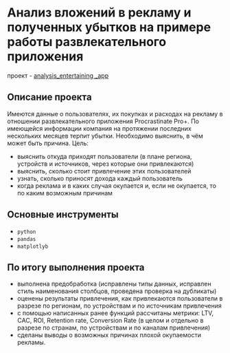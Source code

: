 # Анализ вложений в рекламу и полученных убытков на примере работы развлекательного приложения

проект - [analysis_entertaining _app](https://github.com/MaratPshikhachev/repo_example_projects_of_Yandex.Practicum-data_analyst/blob/main/analysis_entertaining%20_app/analysis_entertaining%20_app.ipynb)

## Описание проекта

Имеются данные о пользователях, их покупках и расходах на рекламу в отношении развлекательного приложения Procrastinate Pro+. 
По имеющейся информации компания на протяжении последних нескольких месяцев терпит убытки. Необходимо выяснить, в чём может быть причина.
Цель:
-	выяснить откуда приходят пользователи (в плане региона, устройств и источников, через которые они привлекаются)
-	выяснить, сколько стоит привлечение этих пользователей
-	узнать, сколько приносят дохода каждый пользователь
-	когда реклама и в каких случая окупается и, если не окупается, то по каким возможным причинам

## Основные инструменты
- `python`
- `pandas`
- `matplotlyb`

## По итогу выполнения проекта

- выполнена предобработка (исправлены типы данных, исправлен стиль наименования столбцов, проведена проверка на дубликаты)
- оценены результаты привлечения, как привлекаются пользователи в разрезе по регионам, по устройствам и по источникам привлечения
- с помощью написанных ранее функций рассчитаны метрики: LTV, CAC, ROI, Retention rate, Conversion Rate (в целом и отдельно  в разрезе по странам, по устройствам и по каналам привлечения)
- сделаны выводы о возможных причинах плохой окупаемости рекламы.
